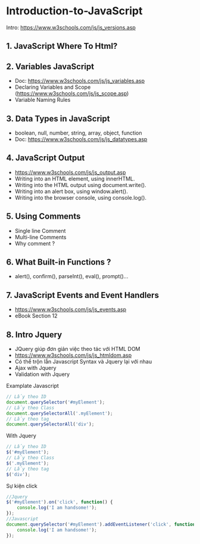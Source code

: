 # Introduction-to-JavaScript

Intro: <https://www.w3schools.com/js/js_versions.asp>

## 1. JavaScript Where To Html?

## 2. Variables JavaScript

- Doc: <https://www.w3schools.com/js/js_variables.asp>
- Declaring Variables and Scope (<https://www.w3schools.com/js/js_scope.asp>)
- Variable Naming Rules

## 3. Data Types in JavaScript

- boolean, null, number, string, array, object, function
- Doc: <https://www.w3schools.com/js/js_datatypes.asp>

## 4. JavaScript Output

- <https://www.w3schools.com/js/js_output.asp>
- Writing into an HTML element, using innerHTML.
- Writing into the HTML output using document.write().
- Writing into an alert box, using window.alert().
- Writing into the browser console, using console.log().

## 5. Using Comments

- Single line Comment
- Multi-line Comments
- Why comment ?

## 6. What Built-in Functions ?

- alert(), confirm(), parseInt(), eval(), prompt()...

## 7. JavaScript Events and Event Handlers

- <https://www.w3schools.com/js/js_events.asp>
- eBook Section 12

## 8. Intro Jquery

- JQuery giúp đơn giản việc theo tác với HTML DOM
- <https://www.w3schools.com/js/js_htmldom.asp>
- Có thể trộn lẫn Javascript Syntax và Jquery lại với nhau
- Ajax with Jquery
- Validation with Jquery

Examplate Javascript

```js
// Lấy theo ID
document.querySelector('#myElement');
// Lấy theo Class
document.querySelectorAll('.myElement');
// Lấy theo tag
document.querySelectorAll('div');

```

With Jquery

```js
// Lấy theo ID
$('#myElement');
// Lấy theo Class
$('.myElement');
// Lấy theo tag
$('div');

```

Sự kiện click 
```js
//Jquery
$('#myElement').on('click', function() {
    console.log('I am handsome!');
});
//Javascript
document.querySelector('#myElement').addEventListener('click', function() {
    console.log('I am handsome!');
});
```
